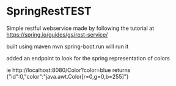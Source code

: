 # SpringRestTEST
Simple restful webservice made by following the tutorial at https://spring.io/guides/gs/rest-service/

built using maven
mvn spring-boot:run will run it

added an endpoint to look for the spring representation of colors 

ie
http://localhost:8080/Color?color=blue returns
{"id":0,"color":"java.awt.Color[r=0,g=0,b=255]"}
